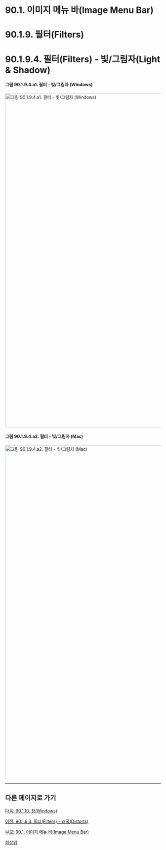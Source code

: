 # 90.1. 이미지 메뉴 바(Image Menu Bar)
# 90.1.9. 필터(Filters)
# 90.1.9.4. 필터(Filters) - 빛/그림자(Light & Shadow)

#### 그림 90.1.9.4.a1. 필터 - 빛/그림자 (Windows)
<img width="1080" alt="그림 90.1.9.4.a1. 필터 - 빛/그림자 (Windows)" environment="Windows 10 GIMP 2.10.36" src="https://github.com/wonder13662/gimp/assets/15767104/43219280-b1fc-4e43-92bc-3454532e2454">

#### 그림 90.1.9.4.a2. 필터 - 빛/그림자 (Mac)
<img width="1080" alt="그림 90.1.9.4.a2. 필터 - 빛/그림자 (Mac)" environment="MacOS:Sonoma 14.2.1 GIMP 2.10.36" src="https://github.com/wonder13662/gimp/assets/15767104/040a51d9-e9a8-4023-b343-e11a42378bc8">

***

## 다른 페이지로 가기

[다음: 90.1.10. 창(Windows)](./90-01-10-windows.md)

[이전: 90.1.9.3. 필터(Filters) - 왜곡(Distorts)](./90-01-09-filtersx-03-distorts.md)

[부모: 90.1. 이미지 메뉴 바(Image Menu Bar)](./90-01-00-image-menu-bar.md)

[최상위](./00-home.md)
